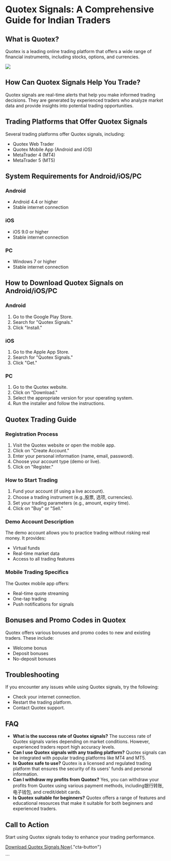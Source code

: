 # Quotex Signals: A Comprehensive Guide for Indian Traders

## What is Quotex?

Quotex is a leading online trading platform that offers a wide range of
financial instruments, including stocks, options, and currencies.

[![](https://static.quotex.io/files/4_en/300_250.jpg)](https://traff.sbs/brokerqxlid)

## How Can Quotex Signals Help You Trade?

Quotex signals are real-time alerts that help you make informed trading
decisions. They are generated by experienced traders who analyze market
data and provide insights into potential trading opportunities.

## Trading Platforms that Offer Quotex Signals

Several trading platforms offer Quotex signals, including:

-   Quotex Web Trader
-   Quotex Mobile App (Android and iOS)
-   MetaTrader 4 (MT4)
-   MetaTrader 5 (MT5)

## System Requirements for Android/iOS/PC

### Android

-   Android 4.4 or higher
-   Stable internet connection

### iOS

-   iOS 9.0 or higher
-   Stable internet connection

### PC

-   Windows 7 or higher
-   Stable internet connection

## How to Download Quotex Signals on Android/iOS/PC

### Android

1.  Go to the Google Play Store.
2.  Search for "Quotex Signals."
3.  Click "Install."

### iOS

1.  Go to the Apple App Store.
2.  Search for "Quotex Signals."
3.  Click "Get."

### PC

1.  Go to the Quotex website.
2.  Click on "Download."
3.  Select the appropriate version for your operating system.
4.  Run the installer and follow the instructions.

## Quotex Trading Guide

### Registration Process

1.  Visit the Quotex website or open the mobile app.
2.  Click on "Create Account."
3.  Enter your personal information (name, email, password).
4.  Choose your account type (demo or live).
5.  Click on "Register."

### How to Start Trading

1.  Fund your account (if using a live account).
2.  Choose a trading instrument (e.g.,股票, 选项, currencies).
3.  Set your trading parameters (e.g., amount, expiry time).
4.  Click on "Buy" or "Sell."

### Demo Account Description

The demo account allows you to practice trading without risking real
money. It provides:

-   Virtual funds
-   Real-time market data
-   Access to all trading features

### Mobile Trading Specifics

The Quotex mobile app offers:

-   Real-time quote streaming
-   One-tap trading
-   Push notifications for signals

## Bonuses and Promo Codes in Quotex

Quotex offers various bonuses and promo codes to new and existing
traders. These include:

-   Welcome bonus
-   Deposit bonuses
-   No-deposit bonuses

## Troubleshooting

If you encounter any issues while using Quotex signals, try the
following:

-   Check your internet connection.
-   Restart the trading platform.
-   Contact Quotex support.

## FAQ

-   **What is the success rate of Quotex signals?** The success rate of
    Quotex signals varies depending on market conditions. However,
    experienced traders report high accuracy levels.
-   **Can I use Quotex signals with any trading platform?** Quotex
    signals can be integrated with popular trading platforms like MT4
    and MT5.
-   **Is Quotex safe to use?** Quotex is a licensed and regulated
    trading platform that ensures the security of its users\' funds and
    personal information.
-   **Can I withdraw my profits from Quotex?** Yes, you can withdraw
    your profits from Quotex using various payment methods,
    including银行转账, 电子钱包, and credit/debit cards.
-   **Is Quotex suitable for beginners?** Quotex offers a range of
    features and educational resources that make it suitable for both
    beginners and experienced traders.

## Call to Action

Start using Quotex signals today to enhance your trading performance.

[Download Quotex Signals
Now](\%22https://traff.sbs/brokerqxlid\%22){."cta-button"}

\`\`\`

